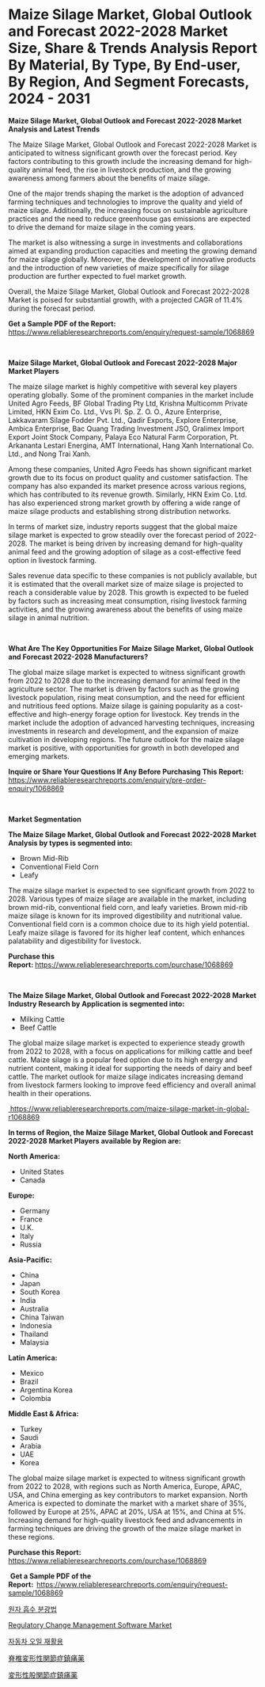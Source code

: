 <p><h1>Maize Silage Market, Global Outlook and Forecast 2022-2028 Market Size, Share & Trends Analysis Report By Material, By Type, By End-user, By Region, And Segment Forecasts, 2024 - 2031</h1></p><p><strong>Maize Silage Market, Global Outlook and Forecast 2022-2028 Market Analysis and Latest Trends</strong></p>
<p><p>The Maize Silage Market, Global Outlook and Forecast 2022-2028 Market is anticipated to witness significant growth over the forecast period. Key factors contributing to this growth include the increasing demand for high-quality animal feed, the rise in livestock production, and the growing awareness among farmers about the benefits of maize silage.</p><p>One of the major trends shaping the market is the adoption of advanced farming techniques and technologies to improve the quality and yield of maize silage. Additionally, the increasing focus on sustainable agriculture practices and the need to reduce greenhouse gas emissions are expected to drive the demand for maize silage in the coming years.</p><p>The market is also witnessing a surge in investments and collaborations aimed at expanding production capacities and meeting the growing demand for maize silage globally. Moreover, the development of innovative products and the introduction of new varieties of maize specifically for silage production are further expected to fuel market growth.</p><p>Overall, the Maize Silage Market, Global Outlook and Forecast 2022-2028 Market is poised for substantial growth, with a projected CAGR of 11.4% during the forecast period.</p></p>
<p><strong>Get a Sample PDF of the Report:&nbsp;</strong> <a href="https://www.reliableresearchreports.com/enquiry/request-sample/1068869">https://www.reliableresearchreports.com/enquiry/request-sample/1068869</a></p>
<p>&nbsp;</p>
<p><strong>Maize Silage Market, Global Outlook and Forecast 2022-2028 Major Market Players</strong></p>
<p><p>The maize silage market is highly competitive with several key players operating globally. Some of the prominent companies in the market include United Agro Feeds, BF Global Trading Pty Ltd, Krishna Multicomm Private Limited, HKN Exim Co. Ltd., Vvs Pl. Sp. Z. O. O., Azure Enterprise, Lakkavaram Silage Fodder Pvt. Ltd., Qadir Exports, Explore Enterprise, Ambica Enterprise, Bac Quang Trading Investment JSO, Gralimex Import Export Joint Stock Company, Palaya Eco Natural Farm Corporation, Pt. Arkananta Lestari Energina, AMT International, Hang Xanh International Co. Ltd., and Nong Trai Xanh.</p><p>Among these companies, United Agro Feeds has shown significant market growth due to its focus on product quality and customer satisfaction. The company has also expanded its market presence across various regions, which has contributed to its revenue growth. Similarly, HKN Exim Co. Ltd. has also experienced strong market growth by offering a wide range of maize silage products and establishing strong distribution networks.</p><p>In terms of market size, industry reports suggest that the global maize silage market is expected to grow steadily over the forecast period of 2022-2028. The market is being driven by increasing demand for high-quality animal feed and the growing adoption of silage as a cost-effective feed option in livestock farming.</p><p>Sales revenue data specific to these companies is not publicly available, but it is estimated that the overall market size of maize silage is projected to reach a considerable value by 2028. This growth is expected to be fueled by factors such as increasing meat consumption, rising livestock farming activities, and the growing awareness about the benefits of using maize silage in animal nutrition.</p></p>
<p>&nbsp;</p>
<p><strong>What Are The Key Opportunities For Maize Silage Market, Global Outlook and Forecast 2022-2028 Manufacturers?</strong></p>
<p><p>The global maize silage market is expected to witness significant growth from 2022 to 2028 due to the increasing demand for animal feed in the agriculture sector. The market is driven by factors such as the growing livestock population, rising meat consumption, and the need for efficient and nutritious feed options. Maize silage is gaining popularity as a cost-effective and high-energy forage option for livestock. Key trends in the market include the adoption of advanced harvesting techniques, increasing investments in research and development, and the expansion of maize cultivation in developing regions. The future outlook for the maize silage market is positive, with opportunities for growth in both developed and emerging markets.</p></p>
<p><strong>Inquire or Share Your Questions If Any Before Purchasing This Report:</strong> <a href="https://www.reliableresearchreports.com/enquiry/pre-order-enquiry/1068869">https://www.reliableresearchreports.com/enquiry/pre-order-enquiry/1068869</a></p>
<p>&nbsp;</p>
<p><strong>Market Segmentation</strong></p>
<p><strong>The Maize Silage Market, Global Outlook and Forecast 2022-2028 Market Analysis by types is segmented into:</strong></p>
<p><ul><li>Brown Mid-Rib</li><li>Conventional Field Corn</li><li>Leafy</li></ul></p>
<p><p>The maize silage market is expected to see significant growth from 2022 to 2028. Various types of maize silage are available in the market, including brown mid-rib, conventional field corn, and leafy varieties. Brown mid-rib maize silage is known for its improved digestibility and nutritional value. Conventional field corn is a common choice due to its high yield potential. Leafy maize silage is favored for its higher leaf content, which enhances palatability and digestibility for livestock.</p></p>
<p><strong>Purchase this Report:&nbsp;</strong><a href="https://www.reliableresearchreports.com/purchase/1068869">https://www.reliableresearchreports.com/purchase/1068869</a></p>
<p>&nbsp;</p>
<p><strong>The Maize Silage Market, Global Outlook and Forecast 2022-2028 Market Industry Research by Application is segmented into:</strong></p>
<p><ul><li>Milking Cattle</li><li>Beef Cattle</li></ul></p>
<p><p>The global maize silage market is expected to experience steady growth from 2022 to 2028, with a focus on applications for milking cattle and beef cattle. Maize silage is a popular feed option due to its high energy and nutrient content, making it ideal for supporting the needs of dairy and beef cattle. The market outlook for maize silage indicates increasing demand from livestock farmers looking to improve feed efficiency and overall animal health in their operations.</p></p>
<p><a href="https://www.reliableresearchreports.com/maize-silage-market-in-global-r1068869">&nbsp;https://www.reliableresearchreports.com/maize-silage-market-in-global-r1068869</a></p>
<p><strong>In terms of Region, the Maize Silage Market, Global Outlook and Forecast 2022-2028 Market Players available by Region are:</strong></p>
<p>
    <p> <strong> North America: </strong>
        <ul>
            <li>United States</li>
            <li>Canada</li>
        </ul>
        </p> 
    <p> <strong> Europe: </strong>
        <ul>
            <li>Germany</li>
            <li>France</li>
            <li>U.K.</li>
            <li>Italy</li>
            <li>Russia</li>
        </ul>
        </p> 
    <p> <strong> Asia-Pacific: </strong>
        <ul>
            <li>China</li>
            <li>Japan</li>
            <li>South Korea</li>
            <li>India</li>
            <li>Australia</li>
            <li>China Taiwan</li>
            <li>Indonesia</li>
            <li>Thailand</li>
            <li>Malaysia</li>
        </ul>
        </p> 
    <p> <strong> Latin America: </strong>
        <ul>
            <li>Mexico</li>
            <li>Brazil</li>
            <li>Argentina Korea</li>
            <li>Colombia</li>
        </ul>
        </p> 
    <p> <strong> Middle East & Africa: </strong>
        <ul>
            <li>Turkey</li>
            <li>Saudi</li>
            <li>Arabia</li>
            <li>UAE</li>
            <li>Korea</li>
        </ul>
    </p>
    </p>
<p><p>The global maize silage market is expected to witness significant growth from 2022 to 2028, with regions such as North America, Europe, APAC, USA, and China emerging as key contributors to market expansion. North America is expected to dominate the market with a market share of 35%, followed by Europe at 25%, APAC at 20%, USA at 15%, and China at 5%. Increasing demand for high-quality livestock feed and advancements in farming techniques are driving the growth of the maize silage market in these regions.</p></p>
<p><strong>Purchase this Report: </strong><a href="https://www.reliableresearchreports.com/purchase/1068869">https://www.reliableresearchreports.com/purchase/1068869</a></p>
<p>&nbsp;<strong>Get a Sample PDF of the Report:&nbsp;&nbsp;</strong><a href="https://www.reliableresearchreports.com/enquiry/request-sample/1068869">https://www.reliableresearchreports.com/enquiry/request-sample/1068869</a></p>
<p><strong></strong></p>
<p><p><a href="https://github.com/wallacBahrtyinger567686/Market-Research-Report-List-1/blob/main/349007779238.md">원자 흡수 분광법</a></p><p><a href="https://www.linkedin.com/pulse/regulatory-change-management-software-market-size-reveals-knpkf">Regulatory Change Management Software Market</a></p><p><a href="https://github.com/AidenReinger/Market-Research-Report-List-1/blob/main/584199579239.md">자동차 오일 재활용</a></p><p><a href="https://github.com/dzy793153605/Market-Research-Report-List-2/blob/main/742738885589.md">脊椎変形性関節症鎮痛薬</a></p><p><a href="https://github.com/EthanMorar2011/Market-Research-Report-List-1/blob/main/887944785590.md">変形性股関節症鎮痛薬</a></p></p>
